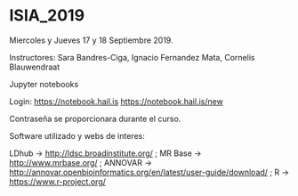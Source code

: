 # ISIA_2019

Miercoles y Jueves 17 y 18 Septiembre 2019.

Instructores: Sara Bandres-Ciga, Ignacio Fernandez Mata, Cornelis Blauwendraat

Jupyter notebooks

Login: https://notebook.hail.is 
https://notebook.hail.is/new

Contraseña se proporcionara durante el curso.

Software utilizado y webs de interes:

LDhub -> http://ldsc.broadinstitute.org/
; MR Base -> http://www.mrbase.org/
; ANNOVAR -> http://annovar.openbioinformatics.org/en/latest/user-guide/download/
; R -> https://www.r-project.org/
